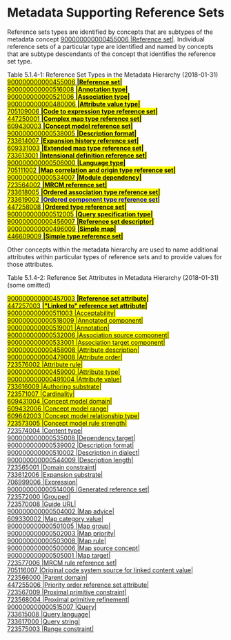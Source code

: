 # Metadata Supporting Reference Sets

Reference sets types are identified by concepts that are subtypes of the metadata concept [900000000000455006 |Reference set|](http://snomed.info/id/900000000000455006). Individual reference sets of a particular type are identified and named by concepts that are subtype descendants of the concept that identifies the reference set type.

Table 5.1.4-1: Reference Set Types in the Metadata Hierarchy (2018-01-31)\
&#x20; [<mark style="color:$info;">900000000000455006</mark> <mark style="color:blue;">**|**</mark><mark style="color:$primary;">**Reference set**</mark><mark style="color:blue;">**|**</mark>](http://snomed.info/id/900000000000455006)\
&#x20;     [<mark style="color:$info;">900000000000516008</mark> <mark style="color:$primary;">**|Annotation type|**</mark>](http://snomed.info/id/900000000000516008)\
&#x20;     [<mark style="color:$info;">900000000000521006</mark> <mark style="color:$primary;">**|Association type|**</mark>](http://snomed.info/id/900000000000521006)\
&#x20;     [<mark style="color:$info;">900000000000480006</mark> <mark style="color:$primary;">**|Attribute value type|**</mark>](http://snomed.info/id/900000000000480006)\
&#x20;     [<mark style="color:$info;">705109006</mark> <mark style="color:$primary;">**|Code to expression type reference set|**</mark>](http://snomed.info/id/705109006)\
&#x20;     [<mark style="color:$info;">447250001</mark> <mark style="color:$primary;">**|Complex map type reference set|**</mark>](http://snomed.info/id/447250001)\
&#x20;     [<mark style="color:$info;">609430003</mark> <mark style="color:$primary;">**|Concept model reference set|**</mark>](http://snomed.info/id/609430003)\
&#x20;     [<mark style="color:$info;">900000000000538005</mark> <mark style="color:$primary;">**|Description format|**</mark>](http://snomed.info/id/900000000000538005)\
&#x20;     [<mark style="color:$info;">733614007</mark> <mark style="color:$primary;">**|Expansion history reference set|**</mark>](http://snomed.info/id/733614007)\
&#x20;     [<mark style="color:$info;">609331003</mark> <mark style="color:$primary;">**|Extended map type reference set|**</mark>](http://snomed.info/id/609331003)\
&#x20;     [<mark style="color:$info;">733613001</mark> <mark style="color:$primary;">**|Intensional definition reference set|**</mark>](http://snomed.info/id/733613001)\
&#x20;     [<mark style="color:$info;">900000000000506000</mark> <mark style="color:$primary;">**|Language type|**</mark>](http://snomed.info/id/900000000000506000)\
&#x20;     [<mark style="color:$info;">705111002</mark> <mark style="color:$primary;">**|Map correlation and origin type reference set|**</mark>](http://snomed.info/id/705111002)\
&#x20;     [<mark style="color:$info;">900000000000534007</mark> <mark style="color:$info;"></mark><mark style="color:$info;">**|**</mark><mark style="color:$primary;">**Module dependency|**</mark>](http://snomed.info/id/900000000000534007)\
&#x20;     [<mark style="color:$info;">723564002</mark> <mark style="color:$primary;">**|MRCM reference set|**</mark>](http://snomed.info/id/723564002)\
&#x20;     [<mark style="color:$info;">733618005</mark> <mark style="color:$primary;">**|Ordered association type reference set|**</mark>](http://snomed.info/id/733618005)\
&#x20;     [<mark style="color:$info;">733619002</mark> <mark style="color:blue;">**|Ordered component type reference set|**</mark>](http://snomed.info/id/733619002)\
&#x20;     [<mark style="color:$info;">447258008</mark> <mark style="color:$primary;">**|Ordered type reference set|**</mark>](http://snomed.info/id/447258008)\
&#x20;     [<mark style="color:$info;">900000000000512005</mark> <mark style="color:$primary;">**|Query specification type|**</mark>](http://snomed.info/id/900000000000512005)\
&#x20;     [<mark style="color:$info;">900000000000456007</mark> <mark style="color:$primary;">**|Reference set descriptor|**</mark>](http://snomed.info/id/900000000000456007)\
&#x20;     [<mark style="color:$info;">900000000000496009</mark> <mark style="color:$primary;">**|Simple map|**</mark>](http://snomed.info/id/900000000000496009)\
&#x20;     [<mark style="color:$info;">446609009</mark> <mark style="color:$primary;">**|Simple type reference set|**</mark>](http://snomed.info/id/446609009)

Other concepts within the metadata hierarchy are used to name additional attributes within particular types of reference sets and to provide values for those attributes.

Table 5.1.4-2: Reference Set Attributes in Metadata Hierarchy (2018-01-31) (some omitted)

&#x20; [<mark style="color:$info;">900000000000457003</mark> <mark style="color:$primary;">**|Reference set attribute|**</mark>](http://snomed.info/id/900000000000457003)\
&#x20;     [<mark style="color:$info;">447257003</mark> <mark style="color:$primary;">**|"Linked to" reference set attribute|**</mark>](http://snomed.info/id/447257003)\
&#x20;     [<mark style="color:$info;">900000000000511003 |Acceptability|</mark>](http://snomed.info/id/900000000000511003)\
&#x20;     [<mark style="color:$info;">900000000000518009 |Annotated component|</mark>](http://snomed.info/id/900000000000518009)\
&#x20;     [<mark style="color:$info;">900000000000519001 |Annotation|</mark>](http://snomed.info/id/900000000000519001)\
&#x20;     [<mark style="color:$info;">900000000000532006 |Association source component|</mark>](http://snomed.info/id/900000000000532006)\
&#x20;     [<mark style="color:$info;">900000000000533001 |Association target component|</mark>](http://snomed.info/id/900000000000533001)\
&#x20;     [<mark style="color:$info;">900000000000458008 |Attribute description|</mark>](http://snomed.info/id/900000000000458008)\
&#x20;     [<mark style="color:$info;">900000000000479008 |Attribute order|</mark>](http://snomed.info/id/900000000000479008)\
&#x20;     [<mark style="color:$info;">723576002 |Attribute rule|</mark>](http://snomed.info/id/723576002)\
&#x20;     [<mark style="color:$info;">900000000000459000 |Attribute type|</mark>](http://snomed.info/id/900000000000459000)\
&#x20;     [<mark style="color:$info;">900000000000491004 |Attribute value|</mark>](http://snomed.info/id/900000000000491004)\
&#x20;     [<mark style="color:$info;">733616009 |Authoring substrate|</mark>](http://snomed.info/id/733616009)\
&#x20;     [<mark style="color:$info;">723571007 |Cardinality|</mark>](http://snomed.info/id/723571007)\
&#x20;     [<mark style="color:$info;">609431004 |Concept model domain|</mark>](http://snomed.info/id/609431004)\
&#x20;     [<mark style="color:$info;">609432006 |Concept model range|</mark>](http://snomed.info/id/609432006)\
&#x20;     [<mark style="color:$info;">609642003 |Concept model relationship type|</mark>](http://snomed.info/id/609642003)\
&#x20;     [<mark style="color:$info;">723573005 |Concept model rule strength|</mark>](http://snomed.info/id/723573005)\
&#x20;     [723574004 |Content type|](http://snomed.info/id/723574004)\
&#x20;     [900000000000535008 |Dependency target|](http://snomed.info/id/900000000000535008)\
&#x20;     [900000000000539002 |Description format|](http://snomed.info/id/900000000000539002)\
&#x20;     [900000000000510002 |Description in dialect|](http://snomed.info/id/900000000000510002)\
&#x20;     [900000000000544009 |Description length|](http://snomed.info/id/900000000000544009)\
&#x20;     [723565001 |Domain constraint|](http://snomed.info/id/723565001)\
&#x20;     [733612006 |Expansion substrate|](http://snomed.info/id/733612006)\
&#x20;     [706999006 |Expression|](http://snomed.info/id/706999006)\
&#x20;     [900000000000514006 |Generated reference set|](http://snomed.info/id/900000000000514006)\
&#x20;     [723572000 |Grouped|](http://snomed.info/id/723572000)\
&#x20;     [723570008 |Guide URL|](http://snomed.info/id/723570008)\
&#x20;     [900000000000504002 |Map advice|](http://snomed.info/id/900000000000504002)\
&#x20;     [609330002 |Map category value|](http://snomed.info/id/609330002)\
&#x20;     [900000000000501005 |Map group|](http://snomed.info/id/900000000000501005)\
&#x20;     [900000000000502003 |Map priority|](http://snomed.info/id/900000000000502003)\
&#x20;     [900000000000503008 |Map rule|](http://snomed.info/id/900000000000503008)\
&#x20;     [900000000000500006 |Map source concept|](http://snomed.info/id/900000000000500006)\
&#x20;     [900000000000505001 |Map target|](http://snomed.info/id/900000000000505001)\
&#x20;     [723577006 |MRCM rule reference set|](http://snomed.info/id/723577006)\
&#x20;     [705116007 |Original code system source for linked content value|](http://snomed.info/id/705116007)\
&#x20;     [723566000 |Parent domain|](http://snomed.info/id/723566000)\
&#x20;     [447255006 |Priority order reference set attribute|](http://snomed.info/id/447255006)\
&#x20;     [723567009 |Proximal primitive constraint|](http://snomed.info/id/723567009)\
&#x20;     [723568004 |Proximal primitive refinement|](http://snomed.info/id/723568004)\
&#x20;     [900000000000515007 |Query|](http://snomed.info/id/900000000000515007)\
&#x20;     [733615008 |Query language|](http://snomed.info/id/733615008)\
&#x20;     [733617000 |Query string|](http://snomed.info/id/733617000)\
&#x20;     [723575003 |Range constraint|](http://snomed.info/id/723575003)
